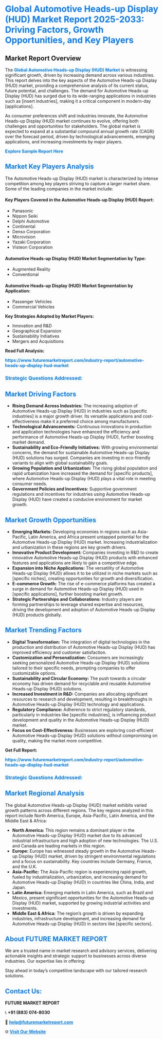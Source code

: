 <h1 style="color: #007BFF;">Global Automotive Heads-up Display (HUD) Market Report 2025-2033: Driving Factors, Growth Opportunities, and Key Players</h1>

<section id="overview">
<h2>Market Report Overview</h2>
<p>The <a href="https://www.futuremarketreport.com/industry-report/automotive-heads-up-display-hud-market" style="color: #007BFF; text-decoration: none;"><strong>Global Automotive Heads-up Display (HUD) Market</strong></a> is witnessing significant growth, driven by increasing demand across various industries. This report delves into the key aspects of the Automotive Heads-up Display (HUD) market, providing a comprehensive analysis of its current status, future potential, and challenges. The demand for Automotive Heads-up Display (HUD) has surged due to its wide-ranging applications in industries such as [insert industries], making it a critical component in modern-day [applications].</p>
<p>As consumer preferences shift and industries innovate, the Automotive Heads-up Display (HUD) market continues to evolve, offering both challenges and opportunities for stakeholders. The global market is expected to expand at a substantial compound annual growth rate (CAGR) over the forecast period, driven by technological advancements, emerging applications, and increasing investments by major players.</p>
</section>

<section id="overview">
<p><a href="https://www.futuremarketreport.com/request-sample/reportId=42401" style="color: #007BFF; text-decoration: none;"><strong>Explore Sample Report Here</strong></a></p>
</section>

<section id="key-players">
<h2 style="color: #007BFF;">Market Key Players Analysis</h2>
<p>The Automotive Heads-up Display (HUD) market is characterized by intense competition among key players striving to capture a larger market share. Some of the leading companies in the market include:</p>
<h4>Key Players Covered in the Automotive Heads-up Display (HUD) Report:</h4>
<ul><li>Panasonic</li><li>Nippon Seiki</li><li>Delphi Automotive</li><li>Continental</li><li>Denso Corporation</li><li>Microvision</li><li>Yazaki Corporation</li><li>Visteon Corporation</li></ul>
<h4>Automotive Heads-up Display (HUD) Market Segmentation by Type:</h4>
<ul><li>Augmented Reality</li><li>Conventional</li></ul>

<h4>Automotive Heads-up Display (HUD) Market Segmentation by Application:</h4>
<ul><li>Passenger Vehicles</li><li>Commercial Vehicles</li></ul>
<p><strong>Key Strategies Adopted by Market Players:</strong></p>
<ul>
<li>Innovation and R&D</li>
<li>Geographical Expansion</li>
<li>Sustainability Initiatives</li>
<li>Mergers and Acquisitions</li>
</ul>
</section>

<section>
<p><strong>Read Full Analysis: </strong></p><a href="https://www.futuremarketreport.com/industry-report/automotive-heads-up-display-hud-market" style="color: #007BFF; text-decoration: none;"><strong>https://www.futuremarketreport.com/industry-report/automotive-heads-up-display-hud-market</strong></a>
<h3 style="color: #007BFF;">Strategic Questions Addressed:</h3>
</section>

<section id="driving-factors">
<h2 style="color: #007BFF;">Market Driving Factors</h2>
<ul>
<li><strong>Rising Demand Across Industries:</strong> The increasing adoption of Automotive Heads-up Display (HUD) in industries such as [specific industries] is a major growth driver. Its versatile applications and cost-effectiveness make it a preferred choice among manufacturers.</li>
<li><strong>Technological Advancements:</strong> Continuous innovations in production and application technologies have enhanced the efficiency and performance of Automotive Heads-up Display (HUD), further boosting market demand.</li>
<li><strong>Sustainability and Eco-Friendly Initiatives:</strong> With growing environmental concerns, the demand for sustainable Automotive Heads-up Display (HUD) solutions has surged. Companies are investing in eco-friendly variants to align with global sustainability goals.</li>
<li><strong>Growing Population and Urbanization:</strong> The rising global population and rapid urbanization have increased the demand for [specific products], where Automotive Heads-up Display (HUD) plays a vital role in meeting consumer needs.</li>
<li><strong>Government Policies and Incentives:</strong> Supportive government regulations and incentives for industries using Automotive Heads-up Display (HUD) have created a conducive environment for market growth.</li>
</ul>
</section>

<section id="growth-opportunities">
<h2 style="color: #007BFF;">Market Growth Opportunities</h2>
<ul>
<li><strong>Emerging Markets:</strong> Developing economies in regions such as Asia-Pacific, Latin America, and Africa present untapped potential for the Automotive Heads-up Display (HUD) market. Increasing industrialization and urbanization in these regions are key growth drivers.</li>
<li><strong>Innovative Product Development:</strong> Companies investing in R&D to create innovative Automotive Heads-up Display (HUD) products with enhanced features and applications are likely to gain a competitive edge.</li>
<li><strong>Expansion into Niche Applications:</strong> The versatility of Automotive Heads-up Display (HUD) allows it to be utilized in niche markets such as [specific niches], creating opportunities for growth and diversification.</li>
<li><strong>E-commerce Growth:</strong> The rise of e-commerce platforms has created a surge in demand for Automotive Heads-up Display (HUD) used in [specific applications], further boosting market growth.</li>
<li><strong>Strategic Partnerships and Collaborations:</strong> Industry players are forming partnerships to leverage shared expertise and resources, driving the development and adoption of Automotive Heads-up Display (HUD) products globally.</li>
</ul>
</section>

<section id="trending-factors">
<h2 style="color: #007BFF;">Market Trending Factors</h2>
<ul>
<li><strong>Digital Transformation:</strong> The integration of digital technologies in the production and distribution of Automotive Heads-up Display (HUD) has improved efficiency and customer satisfaction.</li>
<li><strong>Customization and Personalization:</strong> Consumers are increasingly seeking personalized Automotive Heads-up Display (HUD) solutions tailored to their specific needs, prompting companies to offer customizable options.</li>
<li><strong>Sustainability and Circular Economy:</strong> The push towards a circular economy has driven demand for recyclable and reusable Automotive Heads-up Display (HUD) solutions.</li>
<li><strong>Increased Investment in R&D:</strong> Companies are allocating significant resources to research and development, resulting in breakthroughs in Automotive Heads-up Display (HUD) technology and applications.</li>
<li><strong>Regulatory Compliance:</strong> Adherence to strict regulatory standards, particularly in industries like [specific industries], is influencing product development and quality in the Automotive Heads-up Display (HUD) market.</li>
<li><strong>Focus on Cost-Effectiveness:</strong> Businesses are exploring cost-efficient Automotive Heads-up Display (HUD) solutions without compromising on quality, making the market more competitive.</li>
</ul>
</section>

<section>
<p><strong>Get Full Report: </strong></p><a href="https://www.futuremarketreport.com/industry-report/automotive-heads-up-display-hud-market" style="color: #007BFF; text-decoration: none;"><strong>https://www.futuremarketreport.com/industry-report/automotive-heads-up-display-hud-market</strong></a>
<h3 style="color: #007BFF;">Strategic Questions Addressed:</h3>
</section>


<section id="regional-analysis">
<h2 style="color: #007BFF;">Market Regional Analysis</h2>
<p>The global Automotive Heads-up Display (HUD) market exhibits varied growth patterns across different regions. The key regions analyzed in this report include North America, Europe, Asia-Pacific, Latin America, and the Middle East & Africa:</p>
<ul>
<li><strong>North America:</strong> This region remains a dominant player in the Automotive Heads-up Display (HUD) market due to its advanced industrial infrastructure and high adoption of new technologies. The U.S. and Canada are leading markets in this region.</li>
<li><strong>Europe:</strong> Europe has witnessed steady growth in the Automotive Heads-up Display (HUD) market, driven by stringent environmental regulations and a focus on sustainability. Key countries include Germany, France, and the U.K.</li>
<li><strong>Asia-Pacific:</strong> The Asia-Pacific region is experiencing rapid growth, fueled by industrialization, urbanization, and increasing demand for Automotive Heads-up Display (HUD) in countries like China, India, and Japan.</li>
<li><strong>Latin America:</strong> Emerging markets in Latin America, such as Brazil and Mexico, present significant opportunities for the Automotive Heads-up Display (HUD) market, supported by growing industrial activities and investments.</li>
<li><strong>Middle East & Africa:</strong> The region’s growth is driven by expanding industries, infrastructure development, and increasing demand for Automotive Heads-up Display (HUD) in sectors like [specific sectors].</li>
</ul>
</section>

<footer>
<h2 style="color: #007BFF;">About FUTURE MARKET REPORT</h2>
<p>We are a trusted name in market research and advisory services, delivering actionable insights and strategic support to businesses across diverse industries. Our expertise lies in offering:</p>

<p>Stay ahead in today’s competitive landscape with our tailored research solutions.</p>

<h2 style="color: #007BFF;">Contact Us:</h2>
<p><strong>FUTURE MARKET REPORT</strong></p>
<p>📞 <strong>+91 (883) 074-8030</strong></p>
<p>📧 <strong><a href="mailto:help@futuremarketreport.com" style="color: #007BFF;">help@futuremarketreport.com</a></strong></p>
<p>🌐 <strong><a href="https://www.futuremarketreport.com/" style="color: #007BFF;">Visit Our Website</a></strong></p>
</footer>